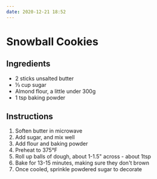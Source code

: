 ```yaml
---
date: 2020-12-21 18:52
---
```


# Snowball Cookies

## Ingredients 

* 2 sticks unsalted butter
* ⅓ cup sugar
* Almond flour, a little under 300g
* 1 tsp baking powder

## Instructions

1. Soften butter in microwave
2. Add sugar, and mix well
3. Add flour and baking powder
4. Preheat to 375°F
5. Roll up balls of dough, about 1-1.5" across - about 1tsp
6. Bake for 13-15 minutes, making sure they don't brown
7. Once cooled, sprinkle powdered sugar to decorate
